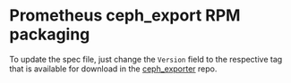 # Prometheus ceph_export RPM packaging

To update the spec file, just change the `Version` field to the respective tag
that is available for download in the [ceph_exporter](https://github.com/digitalocean/ceph_exporter)
repo.
